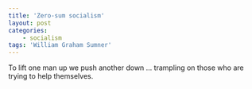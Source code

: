 ```yaml
---
title: 'Zero-sum socialism'
layout: post
categories:
    - socialism
tags: 'William Graham Sumner'
---
```


To lift one man up we push another down … trampling on those who are trying to help themselves.